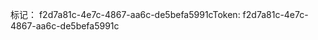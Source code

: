 <span data-ttu-id="f5489-101">标记： f2d7a81c-4e7c-4867-aa6c-de5befa5991c</span><span class="sxs-lookup"><span data-stu-id="f5489-101">Token: f2d7a81c-4e7c-4867-aa6c-de5befa5991c</span></span>